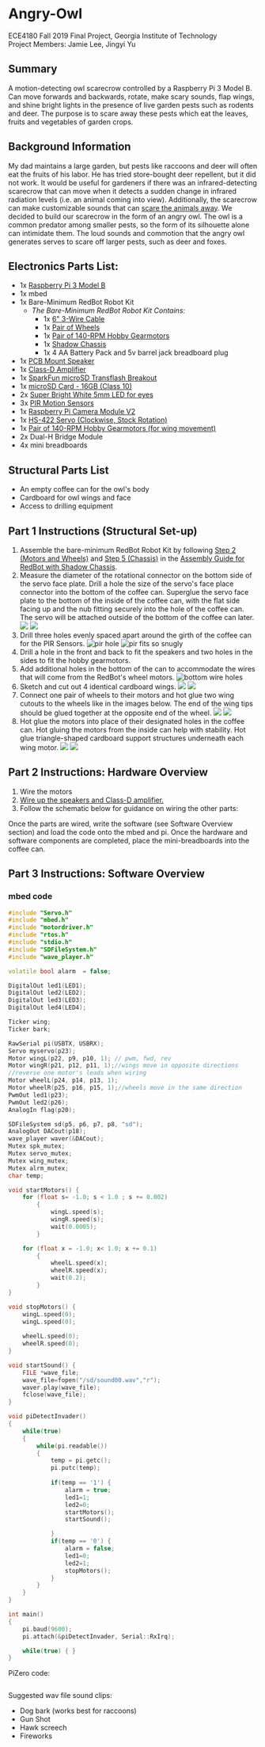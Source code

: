 # Angry-Owl
ECE4180 Fall 2019 Final Project, Georgia Institute of Technology\
Project Members: Jamie Lee, Jingyi Yu

## Summary
A motion-detecting owl scarecrow controlled by a Raspberry Pi 3 Model B. Can move forwards and backwards, rotate, make scary sounds, flap wings, and shine bright lights in the presence of live garden pests such as rodents and deer. The purpose is to scare away these pests which eat the leaves, fruits and vegetables of garden crops.

## Background Information
My dad maintains a large garden, but pests like raccoons and deer will often eat the fruits of his labor. He has tried store-bought deer repellent, but it did not work. It would be useful for gardeners if there was an infrared-detecting scarecrow that can move when it detects a sudden change in infrared radiation levels (i.e. an animal coming into view). Additionally, the scarecrow can make customizable sounds that can [scare the animals away](https://www.thestar.com/news/insight/2016/03/07/the-sound-that-strikes-fear-into-a-raccoons-heart.html). We decided to build our scarecrow in the form of an angry owl. The owl is a common predator among smaller pests, so the form of its silhouette alone can intimidate them. The loud sounds and commotion that the angry owl generates serves to scare off larger pests, such as deer and foxes.

## Electronics Parts List:
- 1x [Raspberry Pi 3 Model B](https://www.raspberrypi.org/products/raspberry-pi-3-model-b/)
- 1x mbed
- 1x Bare-Minimum RedBot Robot Kit
  - *The Bare-Minimum RedBot Robot Kit Contains:*
    - 1x [6" 3-Wire Cable](https://www.sparkfun.com/products/13164)
    - 1x [Pair of Wheels](https://www.sparkfun.com/products/13259)
    - 1x [Pair of 140-RPM Hobby Gearmotors](https://www.sparkfun.com/products/13302)
    - 1x [Shadow Chassis](https://www.sparkfun.com/products/13301)
    - 1x 4 AA Battery Pack and 5v barrel jack breadboard plug
- 1x [PCB Mount Speaker](https://www.sparkfun.com/products/11089)
- 1x [Class-D Amplifier](https://os.mbed.com/components/TPA2005D1-Class-D-Audio-Amp/)
- 1x [SparkFun microSD Transflash Breakout](https://www.sparkfun.com/products/544)
- 1x [microSD Card - 16GB (Class 10)](https://www.sparkfun.com/products/15051)
- 2x [Super Bright White 5mm LED for eyes](https://www.adafruit.com/product/754)
- 3x [PIR Motion Sensors](https://www.adafruit.com/product/189)
- 1x [Raspberry Pi Camera Module V2](https://www.raspberrypi.org/products/camera-module-v2/)
- 1x [HS-422 Servo (Clockwise, Stock Rotation)](https://www.servocity.com/hs-422-servo#258=24&259=25)
- 1x [Pair of 140-RPM Hobby Gearmotors (for wing movement)](https://www.sparkfun.com/products/13302)
- 2x Dual-H Bridge Module
- 4x mini breadboards

## Structural Parts List
- An empty coffee can for the owl's body
- Cardboard for owl wings and face
- Access to drilling equipment

## Part 1 Instructions (Structural Set-up)
1. Assemble the bare-minimum RedBot Robot Kit by following [Step 2 (Motors and Wheels)](https://learn.sparkfun.com/tutorials/assembly-guide-for-redbot-with-shadow-chassis/2-motors-and-wheels) and [Step 5 (Chassis)](https://learn.sparkfun.com/tutorials/assembly-guide-for-redbot-with-shadow-chassis/5-chassis) in the [Assembly Guide for RedBot with Shadow Chassis](https://learn.sparkfun.com/tutorials/assembly-guide-for-redbot-with-shadow-chassis).
2. Measure the diameter of the rotational connector on the bottom side of the servo face plate. Drill a hole the size of the 
servo's face place connector into the bottom of the coffee can. Superglue the servo face plate to the bottom of the 
inside of the coffee can, with the flat side facing up and the nub fitting securely into the hole of the coffee can. 
The servo will be attached outside of the bottom of the coffee can later.
![](images/servo_faceplate_01.jpg)
![](images/servo_faceplate_02.jpg)
3. Drill three holes evenly spaced apart around the girth of the coffee can for the PIR Sensors.
![pir hole](images/pir_cut_hole_01.jpg)
![pir fits so snugly](images/pir_cut_hole_02.jpg)
4. Drill a hole in the front and back to fit the speakers and two holes in the sides to fit the hobby gearmotors.
5. Add additional holes in the bottom of the can to accommodate the wires that will come from the RedBot's wheel motors.
![bottom wire holes](images/bottom_wire_holes.jpg)
6. Sketch and cut out 4 identical cardboard wings.
![](images/cardboard_wings_01.jpg)
![](images/cardboard_wings_02.jpg)
7. Connect one pair of wheels to their motors and hot glue two wing cutouts to the wheels like in the images below. The 
end of the wing tips should be glued together at the opposite end of the wheel.
![](images/wings_to_wheels_01.jpg)
![](images/wings_to_wheels_02.jpg)
8. Hot glue the motors into place of their designated holes in the coffee can. Hot gluing the motors from the inside can
help with stability. Hot glue triangle-shaped cardboard support structures underneath each wing motor.
![](images/wing_motor_01.jpg)
![](images/wing_motor_02.jpg)


## Part 2 Instructions: Hardware Overview
1. Wire the motors
2. [Wire up the speakers and Class-D amplifier.](speaker-setup.md)
3. Follow the schematic below for guidance on wiring the other parts:
![]()

Once the parts are wired, write the software (see Software Overview section) and load the code onto the mbed and pi. Once 
the hardware and software components are completed, place the mini-breadboards 
into the coffee can.



## Part 3 Instructions: Software Overview
### mbed code
```c++
#include "Servo.h"
#include "mbed.h"
#include "motordriver.h"
#include "rtos.h"
#include "stdio.h"
#include "SDFileSystem.h"
#include "wave_player.h"

volatile bool alarm  = false;

DigitalOut led1(LED1);
DigitalOut led2(LED2);
DigitalOut led3(LED3);
DigitalOut led4(LED4);

Ticker wing;
Ticker bark;

RawSerial pi(USBTX, USBRX);
Servo myservo(p23);      
Motor wingL(p22, p9, p10, 1); // pwm, fwd, rev
Motor wingR(p21, p12, p11, 1);//wings move in opposite directions
//reverse one motor's leads when wiring
Motor wheelL(p24, p14, p13, 1);
Motor wheelR(p25, p16, p15, 1);//wheels move in the same direction
PwmOut led1(p23);
PwmOut led2(p26);
AnalogIn flag(p20);

SDFileSystem sd(p5, p6, p7, p8, "sd");
AnalogOut DACout(p18);
wave_player waver(&DACout);
Mutex spk_mutex;
Mutex servo_mutex;
Mutex wing_mutex;
Mutex alrm_mutex;
char temp;

void startMotors() {
    for (float s= -1.0; s < 1.0 ; s += 0.002) 
        {
            wingL.speed(s);
            wingR.speed(s);
            wait(0.0005);
        }

    for (float x = -1.0; x< 1.0; x += 0.1)
        {
            wheelL.speed(x);
            wheelR.speed(x);
            wait(0.2);
        }
}

void stopMotors() {
    wingL.speed(0);
    wingL.speed(0);
    
    wheelL.speed(0);
    wheelR.speed(0);
}

void startSound() {
    FILE *wave_file;
    wave_file=fopen("/sd/sound00.wav","r");
    waver.play(wave_file);
    fclose(wave_file);
}

void piDetectInvader()
{
    while(true)
    {
        while(pi.readable())
        {
            temp = pi.getc();
            pi.putc(temp);
            
            if(temp == '1') { 
                alarm = true;
                led1=1;
                led2=0;
                startMotors();
                startSound();

            }
            if(temp == '0') {
                alarm = false;
                led1=0;
                led2=1;
                stopMotors();
            }
        }
    }
}

int main() 
{   
    pi.baud(9600);
    pi.attach(&piDetectInvader, Serial::RxIrq);

    while(true) { } 
}
```

PiZero code:
```c

```

Suggested wav file sound clips:
- Dog bark (works best for raccoons)
- Gun Shot
- Hawk screech
- Fireworks